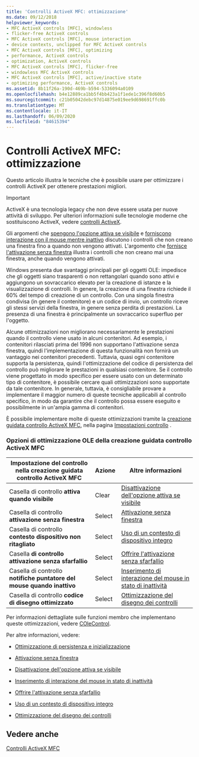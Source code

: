 ```yaml
---
title: 'Controlli ActiveX MFC: ottimizzazione'
ms.date: 09/12/2018
helpviewer_keywords:
- MFC ActiveX controls [MFC], windowless
- flicker-free ActiveX controls
- MFC ActiveX controls [MFC], mouse interaction
- device contexts, unclipped for MFC ActiveX controls
- MFC ActiveX controls [MFC], optimizing
- performance, ActiveX controls
- optimization, ActiveX controls
- MFC ActiveX controls [MFC], flicker-free
- windowless MFC ActiveX controls
- MFC ActiveX controls [MFC], active/inactive state
- optimizing performance, ActiveX controls
ms.assetid: 8b11f26a-190d-469b-b594-5336094a0109
ms.openlocfilehash: b4e12889ca1bb5f4bb423a1f1ede1c396f8d60b5
ms.sourcegitcommit: c21b05042debc97d14875e019ee9d698691ffc0b
ms.translationtype: MT
ms.contentlocale: it-IT
ms.lasthandoff: 06/09/2020
ms.locfileid: "84615394"
---
```

# <a name="mfc-activex-controls-optimization"></a>Controlli ActiveX MFC: ottimizzazione

Questo articolo illustra le tecniche che è possibile usare per ottimizzare i controlli ActiveX per ottenere prestazioni migliori.

>[!IMPORTANT]
> ActiveX è una tecnologia legacy che non deve essere usata per nuove attività di sviluppo. Per ulteriori informazioni sulle tecnologie moderne che sostituiscono ActiveX, vedere [controlli ActiveX](activex-controls.md).

Gli argomenti che [spengono l'opzione attiva se visibile](turning-off-the-activate-when-visible-option.md) e [forniscono interazione con il mouse mentre inattivo](providing-mouse-interaction-while-inactive.md) discutono i controlli che non creano una finestra fino a quando non vengono attivati. L'argomento che [fornisce l'attivazione senza finestra](providing-windowless-activation.md) illustra i controlli che non creano mai una finestra, anche quando vengono attivati.

Windows presenta due svantaggi principali per gli oggetti OLE: impedisce che gli oggetti siano trasparenti o non rettangolari quando sono attivi e aggiungono un sovraccarico elevato per la creazione di istanze e la visualizzazione di controlli. In genere, la creazione di una finestra richiede il 60% del tempo di creazione di un controllo. Con una singola finestra condivisa (in genere il contenitore) e un codice di invio, un controllo riceve gli stessi servizi della finestra, in genere senza perdita di prestazioni. La presenza di una finestra è principalmente un sovraccarico superfluo per l'oggetto.

Alcune ottimizzazioni non migliorano necessariamente le prestazioni quando il controllo viene usato in alcuni contenitori. Ad esempio, i contenitori rilasciati prima del 1996 non supportano l'attivazione senza finestra, quindi l'implementazione di questa funzionalità non fornirà un vantaggio nei contenitori precedenti. Tuttavia, quasi ogni contenitore supporta la persistenza, quindi l'ottimizzazione del codice di persistenza del controllo può migliorare le prestazioni in qualsiasi contenitore. Se il controllo viene progettato in modo specifico per essere usato con un determinato tipo di contenitore, è possibile cercare quali ottimizzazioni sono supportate da tale contenitore. In generale, tuttavia, è consigliabile provare a implementare il maggior numero di queste tecniche applicabili al controllo specifico, in modo da garantire che il controllo possa essere eseguito e possibilmente in un'ampia gamma di contenitori.

È possibile implementare molte di queste ottimizzazioni tramite la [creazione guidata controllo ActiveX MFC](reference/mfc-activex-control-wizard.md), nella pagina [Impostazioni controllo](reference/control-settings-mfc-activex-control-wizard.md) .

### <a name="mfc-activex-control-wizard-ole-optimization-options"></a>Opzioni di ottimizzazione OLE della creazione guidata controllo ActiveX MFC

|Impostazione del controllo nella creazione guidata controllo ActiveX MFC|Azione|Altre informazioni|
|-------------------------------------------------------|------------|----------------------|
|Casella di controllo **attiva quando visibile**|Clear|[Disattivazione dell'opzione attiva se visibile](turning-off-the-activate-when-visible-option.md)|
|Casella di controllo **attivazione senza finestra**|Select|[Attivazione senza finestra](providing-windowless-activation.md)|
|Casella di controllo **contesto dispositivo non ritagliato**|Select|[Uso di un contesto di dispositivo integro](using-an-unclipped-device-context.md)|
|Casella **di controllo attivazione senza sfarfallio**|Select|[Offrire l'attivazione senza sfarfallio](providing-flicker-free-activation.md)|
|Casella di controllo **notifiche puntatore del mouse quando inattivo**|Select|[Inserimento di interazione del mouse in stato di inattività](providing-mouse-interaction-while-inactive.md)|
|Casella di controllo **codice di disegno ottimizzato**|Select|[Ottimizzazione del disegno dei controlli](optimizing-control-drawing.md)|

Per informazioni dettagliate sulle funzioni membro che implementano queste ottimizzazioni, vedere [COleControl](reference/colecontrol-class.md).

Per altre informazioni, vedere:

- [Ottimizzazione di persistenza e inizializzazione](optimizing-persistence-and-initialization.md)

- [Attivazione senza finestra](providing-windowless-activation.md)

- [Disattivazione dell'opzione attiva se visibile](turning-off-the-activate-when-visible-option.md)

- [Inserimento di interazione del mouse in stato di inattività](providing-mouse-interaction-while-inactive.md)

- [Offrire l'attivazione senza sfarfallio](providing-flicker-free-activation.md)

- [Uso di un contesto di dispositivo integro](using-an-unclipped-device-context.md)

- [Ottimizzazione del disegno dei controlli](optimizing-control-drawing.md)

## <a name="see-also"></a>Vedere anche

[Controlli ActiveX MFC](mfc-activex-controls.md)
